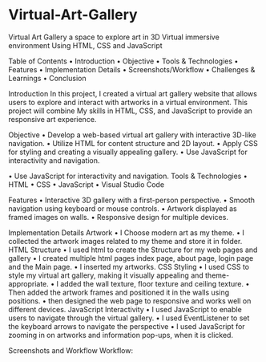 # Virtual-Art-Gallery
Virtual Art Gallery a space to explore art in 3D Virtual immersive environment Using HTML, CSS and JavaScript

Table of Contents
•	Introduction
•	Objective
•	Tools & Technologies
•	Features
•	Implementation Details
•	Screenshots/Workflow
•	Challenges & Learnings
•	Conclusion

Introduction
In this project, I created a virtual art gallery website that allows users to explore and interact with artworks in a virtual environment. This project will combine My skills in HTML, CSS, and JavaScript to provide an responsive art experience.

Objective
•	Develop a web-based virtual art gallery with interactive 3D-like navigation. 
•	Utilize HTML for content structure and 2D layout.
•	Apply CSS for styling and creating a visually appealing gallery.
•	Use JavaScript for interactivity and navigation.

•	Use JavaScript for interactivity and navigation.
Tools & Technologies
•	HTML
•	CSS
•	JavaScript
•	Visual Studio Code

Features
•	Interactive 3D gallery with a first-person perspective.
•	Smooth navigation using keyboard or mouse controls.
•	Artwork displayed as framed images on walls.
•	 Responsive design for multiple devices.

Implementation Details
Artwork
•	I Choose modern art as my theme.
•	I collected the artwork images related to my theme and store it in folder.
HTML Structure
•	I used html to create the Structure for my web pages and gallery
•	I created multiple html pages index page, about page, login page and the Main page.
•	I inserted my artworks.
CSS Styling
•	I used CSS to style my virtual art gallery, making it visually appealing and theme-appropriate.
•	I added the wall texture, floor texture and ceiling texture.
•	Then added the artwork frames and positioned it in the walls using positions.
•	then designed the web page to responsive and works well on different devices.
JavaScript Interactivity
•	I used JavaScript to enable users to navigate through the virtual gallery.
•	I used EventListener to set the keyboard arrows to navigate the perspective
•	I used JavaScript for zooming in on artworks and information pop-ups, when it is clicked.

Screenshots and Workflow
Workflow:
